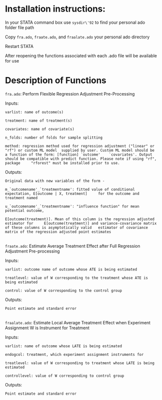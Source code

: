 # Installation instructions:
	
In your STATA command box use `sysdir\'92` to find your personal ado folder file path

Copy `fra.ado`, `fraate.ado`, and `fraalate.ado` your personal ado directory

Restart STATA

After reopening the functions associated with each .ado file will be available for use


# Description of Functions

`fra.ado`: Perform Flexible Regression Adjustment Pre-Processing

Inputs:

	varlist: name of outcome(s)
	
	treatment: name of treatment(s)
	
	covariates: name of covariate(s)
	
	n_folds: number of folds for sample splitting
	
	method: regression method used for regression adjustment ("linear" or "rf") or custom ML model 	supplied by user. Custom ML model should be a function of the form: [function] `outcome' 	`covariates'. Output should be compatible with predict function. Please note if using "rf", package 	"rforest" must be installed prior to use.	
	
Outputs:

	Original data with new variables of the form - 
	
	m_`outcomename'_`treatmentname': fitted value of conditional expectation, E[outcome | X, treatment] 	for the outcome and treatment named
	
	u_`outcomename'_`treatmentname': "influence function" for mean potential outcome,
	
	E[outcome(treatment)]. Mean of this column is the regression adjusted estimator for 	E[outcome(treatment)] and variance-covariance matrix of these columns is asymptotically valid 	estimator of covariance matrix of the regression adjusted point estimates
	
\
`fraate.ado`: Estimate Average Treatment Effect after Full Regression Adjustment Pre-processing

Inputs:

	varlist: outcome name of outcome whose ATE is being estimated
	
	treatlevel: value of W corresponding to the treatment whose ATE is being estimated
	
	control: value of W corresponding to the control group
	

Outputs:

	Point estimate and standard error


\
`fraalate.ado`: Estimate Local Average Treatment Effect when Experiment Assignment W is Instrument for Treatment

Inputs:

	varlist: name of outcome whose LATE is being estimated
	
	endogcol: treatment, which experiment assignment instruments for
	
	treatlevel: value of W corresponding to treatment whose LATE is being estimated
	
	controllevel: value of W corresponding to control group
	

Outputs:

 	Point estimate and standard error

